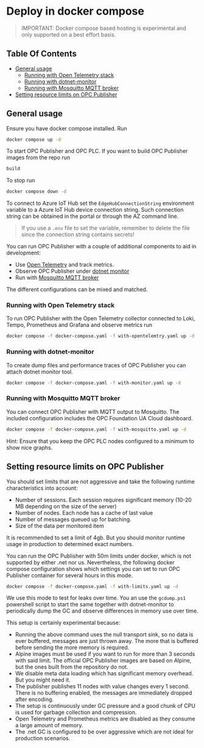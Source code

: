 # Deploy in docker compose <!-- omit in toc -->

> IMPORTANT: Docker compose based hosting is experimental and only supported on a best effort basis.

## Table Of Contents <!-- omit in toc -->

- [General usage](#general-usage)
  - [Running with Open Telemetry stack](#running-with-open-telemetry-stack)
  - [Running with dotnet-monitor](#running-with-dotnet-monitor)
  - [Running with Mosquitto MQTT broker](#running-with-mosquitto-mqtt-broker)
- [Setting resource limits on OPC Publisher](#setting-resource-limits-on-opc-publisher)

## General usage

Ensure you have docker compose installed. Run

```bash
docker compose up -d
```

To start OPC Publisher and OPC PLC. If you want to build OPC Publisher images from the repo run

```cmd
build
```

To stop run

```bash
docker compose down -d
```

To connect to Azure IoT Hub set the `EdgeHubConnectionString` environment variable to a Azure IoT Hub device connection string. Such connection string can be obtained in the portal or through the AZ command line.

> If you use a `.env` file to set the variable, remember to delete the file since the connection string contains secrets!

You can run OPC Publisher with a couple of additional components to aid in development:

- Use [Open Telemetry](#running-with-open-telemetry-stack) and track metrics.
- Observe OPC Publisher under [dotnet monitor](#running-with-dotnet-monitor)
- Run with [Mosquitto MQTT broker](#running-with-mosquitto-mqtt-broker)

The different configurations can be mixed and matched.

### Running with Open Telemetry stack

To run OPC Publisher with the Open Telemetry collector connected to Loki, Tempo, Prometheus and Grafana and observe metrics run

```bash
docker compose -f docker-compose.yaml -f with-opentelemtry.yaml up -d
```

### Running with dotnet-monitor

To create dump files and performance traces of OPC Publisher you can attach dotnet monitor tool.

```bash
docker compose -f docker-compose.yaml -f with-monitor.yaml up -d
```

### Running with Mosquitto MQTT broker

You can connect OPC Publisher with MQTT output to Mosquitto. The included configuration includes the OPC Foundation UA Cloud dashboard.

```bash
docker compose -f docker-compose.yaml -f with-mosquitto.yaml up -d
```

Hint: Ensure that you keep the OPC PLC nodes configured to a minimum to show nice graphs.

## Setting resource limits on OPC Publisher

You should set limits that are not aggressive and take the following runtime characteristics into account:

- Number of sessions.  Each session requires significant memory (10-20 MB depending on the size of the server)
- Number of nodes. Each node has a cache of last value
- Number of messages queued up for batching.
- Size of the data per monitored item

It is recommended to set a limit of 4gb. But you should monitor runtime usage in production to determined exact numbers.

You can run the OPC Publisher with 50m limits under docker, which is not supported by either .net nor us. Nevertheless, the following docker compose configuration shows which settings you can set to run OPC Publisher container for several hours in this mode.

```bash
docker compose -f docker-compose.yaml -f with-limits.yaml up -d
```

We use this mode to test for leaks over time. You an use the `gcdump.ps1` powershell script to start the same together with dotnet-monitor to periodically dump the GC and observe differences in memory use over time.

This setup is certainly experimental because:

- Running the above command uses the null transport sink, so no data is ever buffered, messages are just thrown away. The more that is buffered before sending the more memory is required.
- Alpine images must be used if you want to run for more than 3 seconds with said limit. The official OPC Publisher images are based on Alpine, but the ones built from the repository do not.
- We disable meta data loading which has significant memory overhead. But you might need it.
- The publisher publishes 11 nodes with value changes every 1 second. There is no buffering enabled, the messages are immediately dropped after encoding.
- The setup is continuously under GC pressure and a good chunk of CPU is used for garbage collection and compression.
- Open Telemetry and Prometheus metrics are disabled as they consume a large amount of memory.
- The .net GC is configured to be over aggressive which are not ideal for production scenarios.
